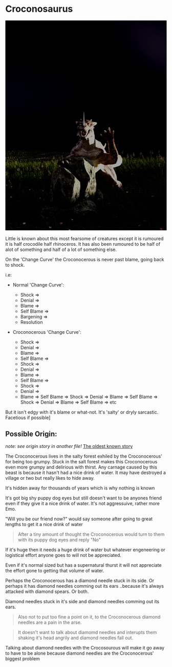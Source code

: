 # Croconosaurus

![o hai just eatin ur rock](/Croconocerous/o_hai_just_eatin_ur_rock.png)

Little is known about this most fearsome of creatures except it is rumoured it is half crocodile half rhinoceros. It has also been rumoured to be half of alot of something and half of a lot of something else.

On the 'Change Curve' the Croconocerous is never past blame, going back to shock. 

i.e:

- Normal 'Change Curve':

   * Shock => 
   * Denial => 
   * Blame => 
   * Self Blame => 
   * Bargening => 
   * Resolution
   
- Croconocerous 'Change Curve': 

   * Shock => 
   * Denial => 
   * Blame => 
   * Self Blame => 
   * Shock => 
   * Denial => 
   * Blame => 
   * Self Blame => 
   * Shock => 
   * Denial => 
   * Blame => Self Blame => Shock => Denial => Blame => Self Blame => Shock => Denial => Blame => Self Blame => etc

But it isn't edgy with it's blame or what-not. It's 'salty' or dryly sarcastic. Facetious if possible]

## Possible Origin:
*note: see origin story in another file!*
[The oldest known story](Croconosaurus%20-%20origin.md)

The Croconocerous lives in the salty forest exhiled by the Croconocerous' for being too grumpy. Stuck in the salt forest makes this Croconocerous even more grumpy and delirious with thirst. Any carnage caused by this beast is because it hasn't had a nice drink of water. It may have destroyed a village or two but really likes to hide away.

It's hidden away for thousands of years which is why nothing is known

It's got big shy puppy dog eyes but still doesn't want to be anyones friend even if they give it a nice drink of water. It's not aggressuive, rather more Emo. 

"Will you be our friend now?" would say someone after going to great lengths to get it a nice drink of water

> After a tiny amount of thought the Croconocerous would turn to them 
> with its puppy dog eyes 
> and reply
> "No"

If it's huge then it needs a huge drink of water but whatever engeneering or logistical effort anyone goes to will not be appreciated.

Even if it's normal sized but has a supernatural thurst it will not appreciate the effort gone to getting that volume of water.

Perhaps the Croconocerous has a diamond needle stuck in its side. Or perhaps it has diamond needles comming out its ears ..because it's always attacked with diamond spears. Or both.

Diamond needles stuck in it's side and diamond needles comming out its ears.

> Also not to put too fine a point on it,
> to the Croconocerous diamond needles
> are a pain in the arse.

> It doesn't want to talk about diamomd needles and interupts them
>  shaking it's head angrily and diamond needles fall out.
  
Talking about diamond needles with the Crocosourous will make it go away to have to be alone because diamond needles are the Croconocerous' biggest problem
